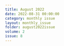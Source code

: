 ```yaml
---
title: August 2022
date: 2022-08-31 00:00:00
category: monthly issue
layout: monthly_issue
folder: august2022issue
volume: 2
issue: 8
---
```

